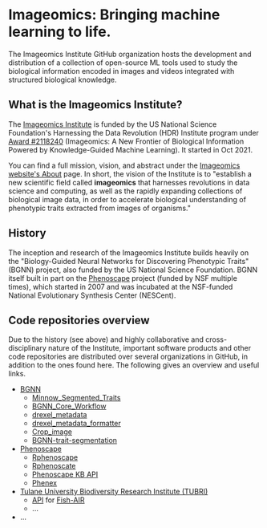 # Imageomics: Bringing machine learning to life.

The Imageomics Institute GitHub organization hosts the development and distribution of a collection of open-source ML tools used to study the biological information encoded in images and videos integrated with structured biological knowledge.  

## What is the Imageomics Institute?

The [Imageomics Institute](https://imageomics.org) is funded by the US National Science Foundation's Harnessing the Data Revolution (HDR) Institute program under [Award #2118240](https://www.nsf.gov/awardsearch/showAward?AWD_ID=2118240) (Imageomics: A New Frontier of Biological Information Powered by Knowledge-Guided Machine Learning). It started in Oct 2021.

You can find a full mission, vision, and abstract under the [Imageomics website's About](https://imageomics.osu.edu/about) page. In short, the vision of the Institute is to "establish a new scientific field called **imageomics** that harnesses revolutions in data science and computing, as well as the rapidly expanding collections of biological image data, in order to accelerate biological understanding of phenotypic traits extracted from images of organisms."

## History

The inception and research of the Imageomics Institute builds heavily on the "Biology-Guided Neural Networks for Discovering Phenotypic Traits" (BGNN) project, also funded by the US National Science Foundation. BGNN itself built in part on the [Phenoscape](https://phenoscape.org) project (funded by NSF multiple times), which started in 2007 and was incubated at the NSF-funded National Evolutionary Synthesis Center (NESCent).

## Code repositories overview

Due to the history (see above) and highly collaborative and cross-disciplinary nature of the Institute, important software products and other code repositories are distributed over several organizations in GitHub, in addition to the ones found here. The following gives an overview and useful links.

- [BGNN](https://github.com/hdr-bgnn)
    * [Minnow_Segmented_Traits](https://github.com/hdr-bgnn/Minnow_Segmented_Traits)
    * [BGNN_Core_Workflow](https://github.com/hdr-bgnn/BGNN_Core_Workflow)
    * [drexel_metadata](https://github.com/hdr-bgnn/drexel_metadata)
    * [drexel_metadata_formatter](https://github.com/hdr-bgnn/drexel_metadata_formatter)
    * [Crop_image](https://github.com/hdr-bgnn/Crop_image)
    * [BGNN-trait-segmentation](https://github.com/hdr-bgnn/BGNN-trait-segmentation)
- [Phenoscape](https://github.com/phenoscape)
    * [Rphenoscape](https://rphenoscape.phenoscape.org/)
    * [Rphenoscate](https://github.com/uyedaj/rphenoscate)
    * [Phenoscape KB API](https://github.com/phenoscape/phenoscape-kb-services)
    * [Phenex](https://github.com/phenoscape/Phenex)
- [Tulane University Biodiversity Research Institute (TUBRI)](https://github.com/tubri)
    * [API](https://github.com/tubri/Fish-AIR_API) for [Fish-AIR](http://fishair.org)
    * ...
- ...
